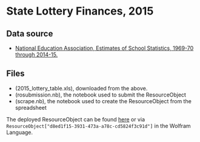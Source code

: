 # State Lottery Finances, 2015

## Data source
* [National Education Association, Estimates of School Statistics, 1969-70 through 2014-15.](https://nces.ed.gov/programs/digest/d15/tables/dt15_211.60.asp)

## Files
* (2015_lottery_table.xls), downloaded from the above.
* (rosubmission.nb), the notebook used to submit the ResourceObject
* (scrape.nb), the notebook used to create the ResourceObject from the spreadsheet

The deployed ResourceObject can be found [here](https://www.wolframcloud.com/objects/1e96a038-d7ab-4a0a-a551-b7bc0f74e0e3) or via `ResourceObject["d8ed1f15-3931-473a-a78c-cd5824f3c91d"]` in the Wolfram Language.
